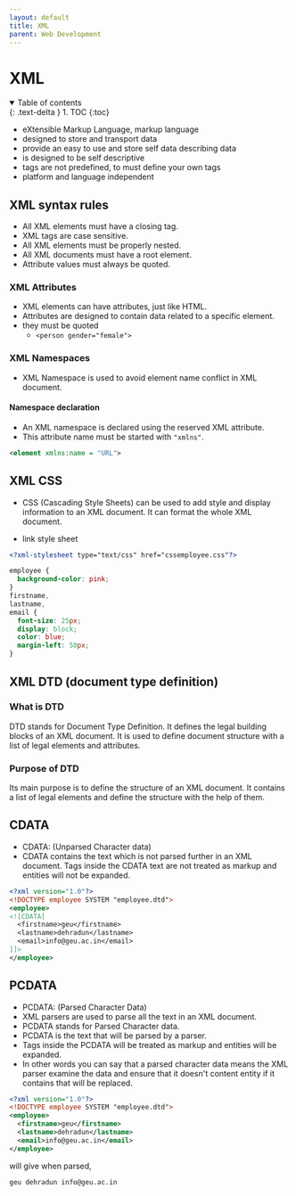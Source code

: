 ```yaml
---
layout: default
title: XML
parent: Web Development
---
```


# XML

<details open markdown="block">
  <summary>
    Table of contents
  </summary>
  {: .text-delta }
1. TOC
{:toc}
</details>

- eXtensible Markup Language, markup language
- designed to store and transport data
- provide an easy to use and store self data describing data
- is designed to be self descriptive
- tags are not predefined, to must define your own tags
- platform and language independent

## XML syntax rules

- All XML elements must have a closing tag.
- XML tags are case sensitive.
- All XML elements must be properly nested.
- All XML documents must have a root element.
- Attribute values must always be quoted.

### XML Attributes

- XML elements can have attributes, just like HTML.
- Attributes are designed to contain data related to a specific element.
- they must be quoted
  - `<person gender="female">`

### XML Namespaces

- XML Namespace is used to avoid element name conflict in XML document.

#### Namespace declaration

- An XML namespace is declared using the reserved XML attribute.
- This attribute name must be started with `"xmlns"`.

```xml
<element xmlns:name = "URL">
```

## XML CSS

- CSS (Cascading Style Sheets) can be used to add style and display information
  to an XML document. It can format the whole XML document.

- link style sheet

```xml
<?xml-stylesheet type="text/css" href="cssemployee.css"?>
```

```css
employee {
  background-color: pink;
}
firstname,
lastname,
email {
  font-size: 25px;
  display: block;
  color: blue;
  margin-left: 50px;
}
```

## XML DTD (document type definition)

### What is DTD

DTD stands for Document Type Definition. It defines the legal building blocks of
an XML document. It is used to define document structure with a list of legal
elements and attributes.

### Purpose of DTD

Its main purpose is to define the structure of an XML document. It contains a
list of legal elements and define the structure with the help of them.

## CDATA

- CDATA: (Unparsed Character data)
- CDATA contains the text which is not parsed further in an XML document. Tags
  inside the CDATA text are not treated as markup and entities will not be
  expanded.

```xml
<?xml version="1.0"?>
<!DOCTYPE employee SYSTEM "employee.dtd">
<employee>
<![CDATA[
  <firstname>geu</firstname>
  <lastname>dehradun</lastname>
  <email>info@geu.ac.in</email>
]]>
</employee>
```

## PCDATA

- PCDATA: (Parsed Character Data)
- XML parsers are used to parse all the text in an XML document.
- PCDATA stands for Parsed Character data.
- PCDATA is the text that will be parsed by a parser.
- Tags inside the PCDATA will be treated as markup and entities will be
  expanded.
- In other words you can say that a parsed character data means the XML parser
  examine the data and ensure that it doesn't content entity if it contains that
  will be replaced.

```xml
<?xml version="1.0"?>
<!DOCTYPE employee SYSTEM "employee.dtd">
<employee>
  <firstname>geu</firstname>
  <lastname>dehradun</lastname>
  <email>info@geu.ac.in</email>
</employee>
```

will give when parsed,

```
geu dehradun info@geu.ac.in
```
